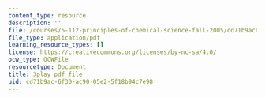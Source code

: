 ```yaml
---
content_type: resource
description: ''
file: /courses/5-112-principles-of-chemical-science-fall-2005/cd71b9ac6f30ac9005e25f18b94c7e98_mJAf9OYfLV8.pdf
file_type: application/pdf
learning_resource_types: []
license: https://creativecommons.org/licenses/by-nc-sa/4.0/
ocw_type: OCWFile
resourcetype: Document
title: 3play pdf file
uid: cd71b9ac-6f30-ac90-05e2-5f18b94c7e98
---
```

